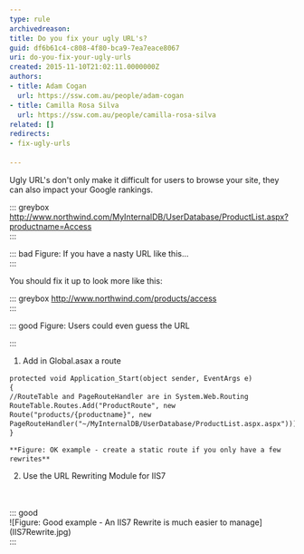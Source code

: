 ```yaml
---
type: rule
archivedreason: 
title: Do you fix your ugly URL's?
guid: df6b61c4-c808-4f80-bca9-7ea7eace8067
uri: do-you-fix-your-ugly-urls
created: 2015-11-10T21:02:11.0000000Z
authors:
- title: Adam Cogan
  url: https://ssw.com.au/people/adam-cogan
- title: Camilla Rosa Silva
  url: https://ssw.com.au/people/camilla-rosa-silva
related: []
redirects:
- fix-ugly-urls

---
```


Ugly URL's don't only make it difficult for users to browse your site, they can also impact your Google rankings.

::: greybox
http://www.northwind.com/MyInternalDB/UserDatabase/ProductList.aspx?productname=Access  
:::

::: bad
Figure: If you have a nasty URL like this...  
:::

You should fix it up to look more like this:

::: greybox
http://www.northwind.com/products/access  
:::


::: good
Figure: Users could even guess the URL

:::


<!--endintro-->

1. Add in Global.asax a route



```
protected void Application_Start(object sender, EventArgs e) 
{ 
//RouteTable and PageRouteHandler are in System.Web.Routing 
RouteTable.Routes.Add("ProductRoute", new Route("products/{productname}", new PageRouteHandler("~/MyInternalDB/UserDatabase/ProductList.aspx.aspx"))); 
}
```


    **Figure: OK example - create a static route if you only have a few rewrites**
2. Use the URL Rewriting Module for IIS7 
<dl class="image"><br><br>::: good  <br>![Figure: Good example - An IIS7 Rewrite is much easier to manage](IIS7Rewrite.jpg)  <br>:::<br></dl>
